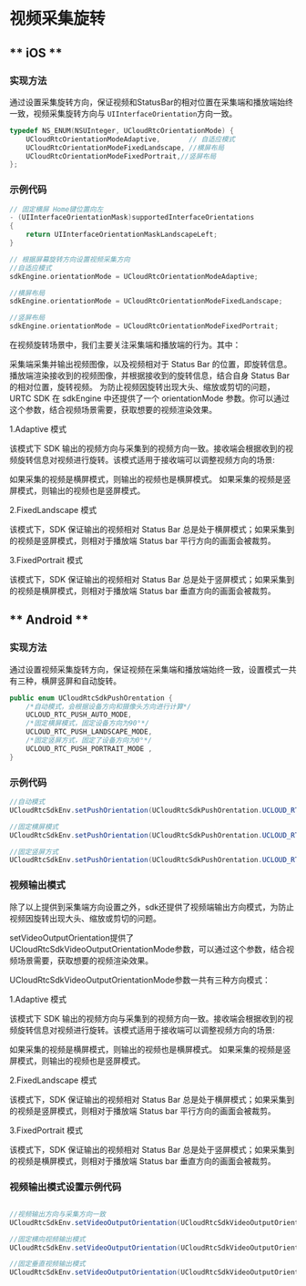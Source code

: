 # 视频采集旋转

<!-- {docsify-ignore-all} -->
<!-- tabs:start -->

## ** iOS **

### 实现方法

通过设置采集旋转方向，保证视频和StatusBar的相对位置在采集端和播放端始终一致，视频采集旋转方向与 `UIInterfaceOrientation`方向一致。

```objectivec
typedef NS_ENUM(NSUInteger, UCloudRtcOrientationMode) {
    UCloudRtcOrientationModeAdaptive,       // 自适应模式
    UCloudRtcOrientationModeFixedLandscape, //横屏布局
    UCloudRtcOrientationModeFixedPortrait,//竖屏布局
};
```

### 示例代码

```objectivec
// 固定横屏 Home键位置向左
- (UIInterfaceOrientationMask)supportedInterfaceOrientations
{
    return UIInterfaceOrientationMaskLandscapeLeft;
}
```

``` objectivec
// 根据屏幕旋转方向设置视频采集方向
//自适应模式
sdkEngine.orientationMode = UCloudRtcOrientationModeAdaptive;

//横屏布局
sdkEngine.orientationMode = UCloudRtcOrientationModeFixedLandscape;

//竖屏布局
sdkEngine.orientationMode = UCloudRtcOrientationModeFixedPortrait;
```

在视频旋转场景中，我们主要关注采集端和播放端的行为。其中：

采集端采集并输出视频图像，以及视频相对于 Status Bar 的位置，即旋转信息。
播放端渲染接收到的视频图像，并根据接收到的旋转信息，结合自身 Status Bar 的相对位置，旋转视频。
为防止视频因旋转出现大头、缩放或剪切的问题， URTC SDK 在 sdkEngine 中还提供了一个 orientationMode 参数。你可以通过这个参数，结合视频场景需要，获取想要的视频渲染效果。

1.Adaptive 模式

该模式下 SDK 输出的视频方向与采集到的视频方向一致。接收端会根据收到的视频旋转信息对视频进行旋转。该模式适用于接收端可以调整视频方向的场景:

如果采集的视频是横屏模式，则输出的视频也是横屏模式。
如果采集的视频是竖屏模式，则输出的视频也是竖屏模式。

2.FixedLandscape 模式

该模式下，SDK 保证输出的视频相对 Status Bar 总是处于横屏模式；如果采集到的视频是竖屏模式，则相对于播放端 Status bar 平行方向的画面会被裁剪。

3.FixedPortrait 模式

该模式下，SDK 保证输出的视频相对 Status Bar 总是处于竖屏模式；如果采集到的视频是横屏模式，则相对于播放端 Status bar 垂直方向的画面会被裁剪。



## ** Android **



### 实现方法

通过设置视频采集旋转方向，保证视频在采集端和播放端始终一致，设置模式一共有三种，横屏竖屏和自动旋转。

```java
public enum UCloudRtcSdkPushOrentation {
    /*自动模式，会根据设备方向和摄像头方向进行计算*/
    UCLOUD_RTC_PUSH_AUTO_MODE,
    /*固定横屏模式，固定设备方向为90°*/
    UCLOUD_RTC_PUSH_LANDSCAPE_MODE,
    /*固定竖屏方式，固定了设备方向为0°*/
    UCLOUD_RTC_PUSH_PORTRAIT_MODE ,
}
```

### 示例代码

```java
//自动模式
UCloudRtcSdkEnv.setPushOrientation(UCloudRtcSdkPushOrentation.UCLOUD_RTC_PUSH_AUTO_MODE);

//固定横屏模式
UCloudRtcSdkEnv.setPushOrientation(UCloudRtcSdkPushOrentation.UCLOUD_RTC_PUSH_LANDSCAPE_MODE);

//固定竖屏方式
UCloudRtcSdkEnv.setPushOrientation(UCloudRtcSdkPushOrentation.UCLOUD_RTC_PUSH_PORTRAIT_MODE);
```

### 视频输出模式

除了以上提供到采集端方向设置之外，sdk还提供了视频端输出方向模式，为防止视频因旋转出现大头、缩放或剪切的问题。

setVideoOutputOrientation提供了UCloudRtcSdkVideoOutputOrientationMode参数，可以通过这个参数，结合视频场景需要，获取想要的视频渲染效果。

UCloudRtcSdkVideoOutputOrientationMode参数一共有三种方向模式：

1.Adaptive 模式

该模式下 SDK 输出的视频方向与采集到的视频方向一致。接收端会根据收到的视频旋转信息对视频进行旋转。该模式适用于接收端可以调整视频方向的场景:

如果采集的视频是横屏模式，则输出的视频也是横屏模式。
如果采集的视频是竖屏模式，则输出的视频也是竖屏模式。

2.FixedLandscape 模式

该模式下，SDK 保证输出的视频相对 Status Bar 总是处于横屏模式；如果采集到的视频是竖屏模式，则相对于播放端 Status bar 平行方向的画面会被裁剪。

3.FixedPortrait 模式

该模式下，SDK 保证输出的视频相对 Status Bar 总是处于竖屏模式；如果采集到的视频是横屏模式，则相对于播放端 Status bar 垂直方向的画面会被裁剪。

### 视频输出模式设置示例代码
```java

//视频输出方向与采集方向一致
UCloudRtcSdkEnv.setVideoOutputOrientation(UCloudRtcSdkVideoOutputOrientationMode.UCLOUD_RTC_VIDEO_OUTPUT_ADAPTIVE_MODE);

//固定横向视频输出模式
UCloudRtcSdkEnv.setVideoOutputOrientation(UCloudRtcSdkVideoOutputOrientationMode.UCLOUD_RTC_VIDEO_OUTPUT_FIXED_LANDSCAPE_MODE);

//固定垂直视频输出模式
UCloudRtcSdkEnv.setVideoOutputOrientation(UCloudRtcSdkVideoOutputOrientationMode.UCLOUD_RTC_VIDEO_OUTPUT_FIXED_PORTRAIT_MODE);
```

<!-- tabs:end -->
